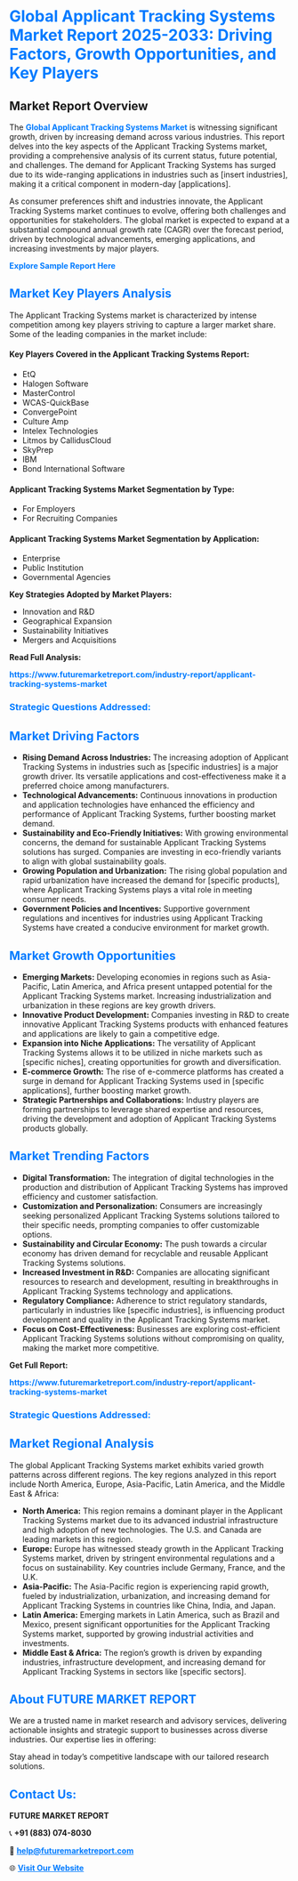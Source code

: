 <h1 style="color: #007BFF;">Global Applicant Tracking Systems Market Report 2025-2033: Driving Factors, Growth Opportunities, and Key Players</h1>

<section id="overview">
<h2>Market Report Overview</h2>
<p>The <a href="https://www.futuremarketreport.com/industry-report/applicant-tracking-systems-market" style="color: #007BFF; text-decoration: none;"><strong>Global Applicant Tracking Systems Market</strong></a> is witnessing significant growth, driven by increasing demand across various industries. This report delves into the key aspects of the Applicant Tracking Systems market, providing a comprehensive analysis of its current status, future potential, and challenges. The demand for Applicant Tracking Systems has surged due to its wide-ranging applications in industries such as [insert industries], making it a critical component in modern-day [applications].</p>
<p>As consumer preferences shift and industries innovate, the Applicant Tracking Systems market continues to evolve, offering both challenges and opportunities for stakeholders. The global market is expected to expand at a substantial compound annual growth rate (CAGR) over the forecast period, driven by technological advancements, emerging applications, and increasing investments by major players.</p>
</section>

<section id="overview">
<p><a href="https://www.futuremarketreport.com/request-sample/reportId=99388" style="color: #007BFF; text-decoration: none;"><strong>Explore Sample Report Here</strong></a></p>
</section>

<section id="key-players">
<h2 style="color: #007BFF;">Market Key Players Analysis</h2>
<p>The Applicant Tracking Systems market is characterized by intense competition among key players striving to capture a larger market share. Some of the leading companies in the market include:</p>
<h4>Key Players Covered in the Applicant Tracking Systems Report:</h4>
<ul><li>EtQ</li><li>Halogen Software</li><li>MasterControl</li><li>WCAS-QuickBase</li><li>ConvergePoint</li><li>Culture Amp</li><li>Intelex Technologies</li><li>Litmos by CallidusCloud</li><li>SkyPrep</li><li>IBM</li><li>Bond International Software</li></ul>
<h4>Applicant Tracking Systems Market Segmentation by Type:</h4>
<ul><li>For Employers</li><li>For Recruiting Companies</li></ul>

<h4>Applicant Tracking Systems Market Segmentation by Application:</h4>
<ul><li>Enterprise</li><li>Public Institution</li><li>Governmental Agencies</li></ul>
<p><strong>Key Strategies Adopted by Market Players:</strong></p>
<ul>
<li>Innovation and R&D</li>
<li>Geographical Expansion</li>
<li>Sustainability Initiatives</li>
<li>Mergers and Acquisitions</li>
</ul>
</section>

<section>
<p><strong>Read Full Analysis: </strong></p><a href="https://www.futuremarketreport.com/industry-report/applicant-tracking-systems-market" style="color: #007BFF; text-decoration: none;"><strong>https://www.futuremarketreport.com/industry-report/applicant-tracking-systems-market</strong></a>
<h3 style="color: #007BFF;">Strategic Questions Addressed:</h3>
</section>

<section id="driving-factors">
<h2 style="color: #007BFF;">Market Driving Factors</h2>
<ul>
<li><strong>Rising Demand Across Industries:</strong> The increasing adoption of Applicant Tracking Systems in industries such as [specific industries] is a major growth driver. Its versatile applications and cost-effectiveness make it a preferred choice among manufacturers.</li>
<li><strong>Technological Advancements:</strong> Continuous innovations in production and application technologies have enhanced the efficiency and performance of Applicant Tracking Systems, further boosting market demand.</li>
<li><strong>Sustainability and Eco-Friendly Initiatives:</strong> With growing environmental concerns, the demand for sustainable Applicant Tracking Systems solutions has surged. Companies are investing in eco-friendly variants to align with global sustainability goals.</li>
<li><strong>Growing Population and Urbanization:</strong> The rising global population and rapid urbanization have increased the demand for [specific products], where Applicant Tracking Systems plays a vital role in meeting consumer needs.</li>
<li><strong>Government Policies and Incentives:</strong> Supportive government regulations and incentives for industries using Applicant Tracking Systems have created a conducive environment for market growth.</li>
</ul>
</section>

<section id="growth-opportunities">
<h2 style="color: #007BFF;">Market Growth Opportunities</h2>
<ul>
<li><strong>Emerging Markets:</strong> Developing economies in regions such as Asia-Pacific, Latin America, and Africa present untapped potential for the Applicant Tracking Systems market. Increasing industrialization and urbanization in these regions are key growth drivers.</li>
<li><strong>Innovative Product Development:</strong> Companies investing in R&D to create innovative Applicant Tracking Systems products with enhanced features and applications are likely to gain a competitive edge.</li>
<li><strong>Expansion into Niche Applications:</strong> The versatility of Applicant Tracking Systems allows it to be utilized in niche markets such as [specific niches], creating opportunities for growth and diversification.</li>
<li><strong>E-commerce Growth:</strong> The rise of e-commerce platforms has created a surge in demand for Applicant Tracking Systems used in [specific applications], further boosting market growth.</li>
<li><strong>Strategic Partnerships and Collaborations:</strong> Industry players are forming partnerships to leverage shared expertise and resources, driving the development and adoption of Applicant Tracking Systems products globally.</li>
</ul>
</section>

<section id="trending-factors">
<h2 style="color: #007BFF;">Market Trending Factors</h2>
<ul>
<li><strong>Digital Transformation:</strong> The integration of digital technologies in the production and distribution of Applicant Tracking Systems has improved efficiency and customer satisfaction.</li>
<li><strong>Customization and Personalization:</strong> Consumers are increasingly seeking personalized Applicant Tracking Systems solutions tailored to their specific needs, prompting companies to offer customizable options.</li>
<li><strong>Sustainability and Circular Economy:</strong> The push towards a circular economy has driven demand for recyclable and reusable Applicant Tracking Systems solutions.</li>
<li><strong>Increased Investment in R&D:</strong> Companies are allocating significant resources to research and development, resulting in breakthroughs in Applicant Tracking Systems technology and applications.</li>
<li><strong>Regulatory Compliance:</strong> Adherence to strict regulatory standards, particularly in industries like [specific industries], is influencing product development and quality in the Applicant Tracking Systems market.</li>
<li><strong>Focus on Cost-Effectiveness:</strong> Businesses are exploring cost-efficient Applicant Tracking Systems solutions without compromising on quality, making the market more competitive.</li>
</ul>
</section>

<section>
<p><strong>Get Full Report: </strong></p><a href="https://www.futuremarketreport.com/industry-report/applicant-tracking-systems-market" style="color: #007BFF; text-decoration: none;"><strong>https://www.futuremarketreport.com/industry-report/applicant-tracking-systems-market</strong></a>
<h3 style="color: #007BFF;">Strategic Questions Addressed:</h3>
</section>


<section id="regional-analysis">
<h2 style="color: #007BFF;">Market Regional Analysis</h2>
<p>The global Applicant Tracking Systems market exhibits varied growth patterns across different regions. The key regions analyzed in this report include North America, Europe, Asia-Pacific, Latin America, and the Middle East & Africa:</p>
<ul>
<li><strong>North America:</strong> This region remains a dominant player in the Applicant Tracking Systems market due to its advanced industrial infrastructure and high adoption of new technologies. The U.S. and Canada are leading markets in this region.</li>
<li><strong>Europe:</strong> Europe has witnessed steady growth in the Applicant Tracking Systems market, driven by stringent environmental regulations and a focus on sustainability. Key countries include Germany, France, and the U.K.</li>
<li><strong>Asia-Pacific:</strong> The Asia-Pacific region is experiencing rapid growth, fueled by industrialization, urbanization, and increasing demand for Applicant Tracking Systems in countries like China, India, and Japan.</li>
<li><strong>Latin America:</strong> Emerging markets in Latin America, such as Brazil and Mexico, present significant opportunities for the Applicant Tracking Systems market, supported by growing industrial activities and investments.</li>
<li><strong>Middle East & Africa:</strong> The region’s growth is driven by expanding industries, infrastructure development, and increasing demand for Applicant Tracking Systems in sectors like [specific sectors].</li>
</ul>
</section>

<footer>
<h2 style="color: #007BFF;">About FUTURE MARKET REPORT</h2>
<p>We are a trusted name in market research and advisory services, delivering actionable insights and strategic support to businesses across diverse industries. Our expertise lies in offering:</p>

<p>Stay ahead in today’s competitive landscape with our tailored research solutions.</p>

<h2 style="color: #007BFF;">Contact Us:</h2>
<p><strong>FUTURE MARKET REPORT</strong></p>
<p>📞 <strong>+91 (883) 074-8030</strong></p>
<p>📧 <strong><a href="mailto:help@futuremarketreport.com" style="color: #007BFF;">help@futuremarketreport.com</a></strong></p>
<p>🌐 <strong><a href="https://www.futuremarketreport.com/" style="color: #007BFF;">Visit Our Website</a></strong></p>
</footer>